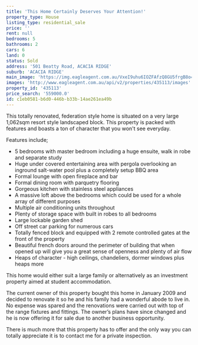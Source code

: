 ```yaml
---
title: 'This Home Certainly Deserves Your Attention!'
property_type: House
listing_type: residential_sale
price: ''
rent: null
bedrooms: 5
bathrooms: 2
cars: 6
land: 0
status: Sold
address: '501 Beatty Road, ACACIA RIDGE'
suburb: 'ACACIA RIDGE'
main_image: 'https://img.eagleagent.com.au/VxeI9uhu6IOZFAfzQ8GU5frgB8o=/1280x854/smart/https://s3-us-west-2.amazonaws.com/eagleagent-orig/images/6820626/113404203-image-M.jpg'
images: 'http://www.eagleagent.com.au/api/v2/properties/435113/images'
property_id: '435113'
price_search: '559000.0'
id: c1eb0581-b6d0-446b-b33b-14ae261ea49b
---
```

This totally renovated, federation style home is situated on a very large 1,062sqm resort style landscaped block. This property is packed with features and boasts a ton of character that you won't see everyday.

Features include;
*  5 bedrooms with master bedroom including a huge ensuite, walk in robe and separate study
*  Huge under covered entertaining area with pergola overlooking an inground salt-water pool plus a completely setup BBQ area
*  Formal lounge with open fireplace and bar
*  Formal dining room with parquetry flooring
*  Gorgeous kitchen with stainless steel appliances
*  A massive loft above the bedrooms which could be used for a whole array of different purposes
*  Multiple air conditioning units throughout
*  Plenty of storage space with built in robes to all bedrooms
*  Large lockable garden shed
*  Off street car parking for numerous cars
*  Totally fenced block and equipped with 2 remote controlled gates at the front of the property
*  Beautiful french doors around the perimeter of building that when opened up will give you a great sense of openness and plenty of air flow
*  Heaps of character - high ceilings, chandeliers, dormer windows plus heaps more

This home would either suit a large family or alternatively as an investment property aimed at student accommodation.

The current owner of this property bought this home in January 2009 and decided to renovate it so he and his family had a wonderful abode to live in. No expense was spared and the renovations were carried out with top of the range fixtures and fittings. The owner’s plans have since changed and he is now offering it for sale due to another business opportunity.

There is much more that this property has to offer and the only way you can totally appreciate it is to contact me for a private inspection.